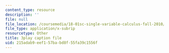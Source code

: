 ```yaml
---
content_type: resource
description: ''
file: null
file_location: /coursemedia/18-01sc-single-variable-calculus-fall-2010/215adab9eef157babd8f55fa39c1556f_9v25gg2qJYE.vtt
file_type: application/x-subrip
resourcetype: Other
title: 3play caption file
uid: 215adab9-eef1-57ba-bd8f-55fa39c1556f
---
```

